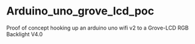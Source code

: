 # Arduino_uno_grove_lcd_poc
Proof of concept hooking up an arduino uno wifi v2 to a Grove-LCD RGB Backlight V4.0

